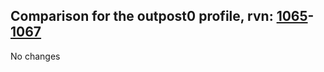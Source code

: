 ## Comparison for the outpost0 profile, rvn: [1065](https://github.com/PRO100KatYT/FortniteProfileRevisions/tree/main/profiles/outpost0/1065%20outpost0.json)-[1067](https://github.com/PRO100KatYT/FortniteProfileRevisions/tree/main/profiles/outpost0/1067%20outpost0.json)

No changes
